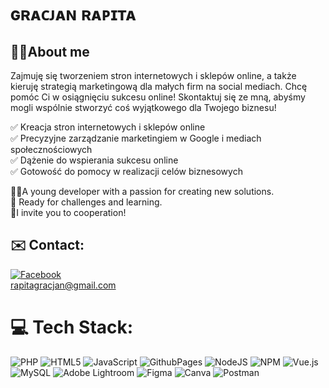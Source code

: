 
# ɢʀᴀᴄᴊᴀɴ ʀᴀᴘɪᴛᴀ

## 🧑‍🦱About me
Zajmuję się tworzeniem stron internetowych i sklepów online, a także kieruję strategią marketingową dla małych firm na social mediach. Chcę pomóc Ci w osiągnięciu sukcesu online! Skontaktuj się ze mną, abyśmy mogli wspólnie stworzyć coś wyjątkowego dla Twojego biznesu!<br>

✅ Kreacja stron internetowych i sklepów online<br>
✅ Precyzyjne zarządzanie marketingiem w Google i mediach społecznościowych<br>
✅ Dążenie do wspierania sukcesu online<br>
✅ Gotowość do pomocy w realizacji celów biznesowych<br>

👨‍💻A young developer with a passion for creating new solutions.<br>💪 Ready for challenges and learning. <br>🤝I invite you to cooperation!

## ✉️ Contact:
[![Facebook](https://img.shields.io/badge/Facebook-%231877F2.svg?logo=Facebook&logoColor=white)](https://facebook.com/https://www.facebook.com/gracjan.rapita/) <br>
rapitagracjan@gmail.com

# 💻 Tech Stack:
![PHP](https://img.shields.io/badge/php-%23777BB4.svg?style=for-the-badge&logo=php&logoColor=white) ![HTML5](https://img.shields.io/badge/html5-%23E34F26.svg?style=for-the-badge&logo=html5&logoColor=white) ![JavaScript](https://img.shields.io/badge/javascript-%23323330.svg?style=for-the-badge&logo=javascript&logoColor=%23F7DF1E) ![GithubPages](https://img.shields.io/badge/github%20pages-121013?style=for-the-badge&logo=github&logoColor=white) ![NodeJS](https://img.shields.io/badge/node.js-6DA55F?style=for-the-badge&logo=node.js&logoColor=white) ![NPM](https://img.shields.io/badge/NPM-%23CB3837.svg?style=for-the-badge&logo=npm&logoColor=white) ![Vue.js](https://img.shields.io/badge/vue.js-%2335495e.svg?style=for-the-badge&logo=vuedotjs&logoColor=%234FC08D) ![MySQL](https://img.shields.io/badge/mysql-%2300000f.svg?style=for-the-badge&logo=mysql&logoColor=white) ![Adobe Lightroom](https://img.shields.io/badge/Adobe%20Lightroom-31A8FF.svg?style=for-the-badge&logo=Adobe%20Lightroom&logoColor=white) ![Figma](https://img.shields.io/badge/figma-%23F24E1E.svg?style=for-the-badge&logo=figma&logoColor=white) ![Canva](https://img.shields.io/badge/Canva-%2300C4CC.svg?style=for-the-badge&logo=Canva&logoColor=white) ![Postman](https://img.shields.io/badge/Postman-FF6C37?style=for-the-badge&logo=postman&logoColor=white)

